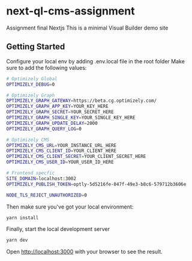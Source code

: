 # next-ql-cms-assignment

Assignment final Nextjs
This is a minimal Visual Builder demo site

## Getting Started

Configure your local env by adding .env.local file in the root folder
Make sure to add the following values:

```bash
# Optimizely Global
OPTIMIZELY_DEBUG=0

# Optimizely Graph
OPTIMIZELY_GRAPH_GATEWAY=https://beta.cg.optimizely.com/
OPTIMIZELY_GRAPH_APP_KEY=YOUR_KEY_HERE
OPTIMIZELY_GRAPH_SECRET=YOUR_SECRET_HERE
OPTIMIZELY_GRAPH_SINGLE_KEY=YOUR_SINGLE_KEY_HERE
OPTIMIZELY_GRAPH_UPDATE_DELAY=2000
OPTIMIZELY_GRAPH_QUERY_LOG=0

# Optimizely CMS
OPTIMIZELY_CMS_URL=YOUR_INSTANCE_URL_HERE
OPTIMIZELY_CMS_CLIENT_ID=YOUR_CLIENT_HERE
OPTIMIZELY_CMS_CLIENT_SECRET=YOUR_CLIENT_SECRET_HERE
OPTIMIZELY_CMS_USER_ID=YOUR_USER_ID_HERE

# Frontend specfic
SITE_DOMAIN=localhost:3002
OPTIMIZELY_PUBLISH_TOKEN=optly-5d5216fe-047f-49e3-b8c6-579712b3606e

NODE_TLS_REJECT_UNAUTHORIZED=0
```

Then make sure you've got your local environment:

```bash
yarn install
```

Finally, start the local development server

```bash
yarn dev
```

Open [http://localhost:3000](http://localhost:3000) with your browser to see the result.
